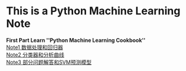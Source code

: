 # This is a Python Machine Learning Note

**First Part   Learn ''Python Machine Learning Cookbook''**   
 [Note1 数据处理和回归器](https://github.com/Anna-Joe/Python-Machine-Learning/blob/master/Note1.md)    
 [Note2 分类器和分析曲线](https://github.com/Anna-Joe/Python-Machine-Learning/blob/master/Note2.md)     
 [Note3 部分问题解答和SVM预测模型](https://github.com/Anna-Joe/Python-Machine-Learning/blob/master/Note3.md)     
